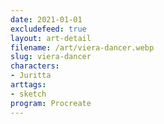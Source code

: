 ```yaml
---
date: 2021-01-01
excludefeed: true
layout: art-detail
filename: /art/viera-dancer.webp
slug: viera-dancer
characters:
- Juritta
arttags:
- sketch
program: Procreate
---
```

